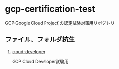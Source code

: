 # gcp-certification-test

GCP(Google Cloud Project)の認定試験対策用リポジトリ

## ファイル、フォルダ抗生

1. [cloud-developer](./cloud-developer/)

    GCP Cloud Developer試験用
